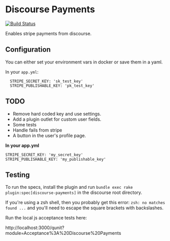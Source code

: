 # Discourse Payments

[![Build Status](https://travis-ci.org/choiceaustralia/discourse-payments.svg?branch=master)](https://travis-ci.org/choiceaustralia/discourse-payments)

Enables stripe payments from discourse.

## Configuration

You can either set your environment vars in docker or save them in a yaml.

In your `app.yml`:

```
  STRIPE_SECRET_KEY: 'sk_test_key'
  STRIPE_PUBLISHABLE_KEY: 'pk_test_key'
```

## TODO

* Remove hard coded key and use settings.
* Add a plugin outlet for custom user fields.
* Some tests
* Handle fails from stripe
* A button in the user's profile page.

**In your app.yml**

```
STRIPE_SECRET_KEY: 'my_secret_key'
STRIPE_PUBLISHABLE_KEY: 'my_publishable_key'
```

## Testing

To run the specs, install the plugin and run `bundle exec rake plugin:spec[discourse-payments]` in the discourse root directory.

If you're using a zsh shell, then you probably get this error: `zsh: no matches found ...` and you'll need to escape the square brackets with backslashes.

Run the local js acceptance tests here:

http://localhost:3000/qunit?module=Acceptance%3A%20Discourse%20Payments
